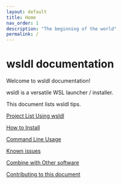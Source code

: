 ```yaml
---
layout: default
title: Home
nav_order: 1
description: "The beginning of the world"
permalink: /
---
```


# wsldl documentation
Welcome to wsldl documentation!

wsldl is a versatile WSL launcher / installer.

This document lists wsldl tips.

[Project List Using wsldl](Using-wsldl.md)

[How to Install](How-to-Install.md)

[Command Line Usage](Command-Usage.md)

[Known issues](Known-issues.md)

[Combine with Other software](Other-Software/index.md)

[Contributing to this document](CONTRIBUTING.md)